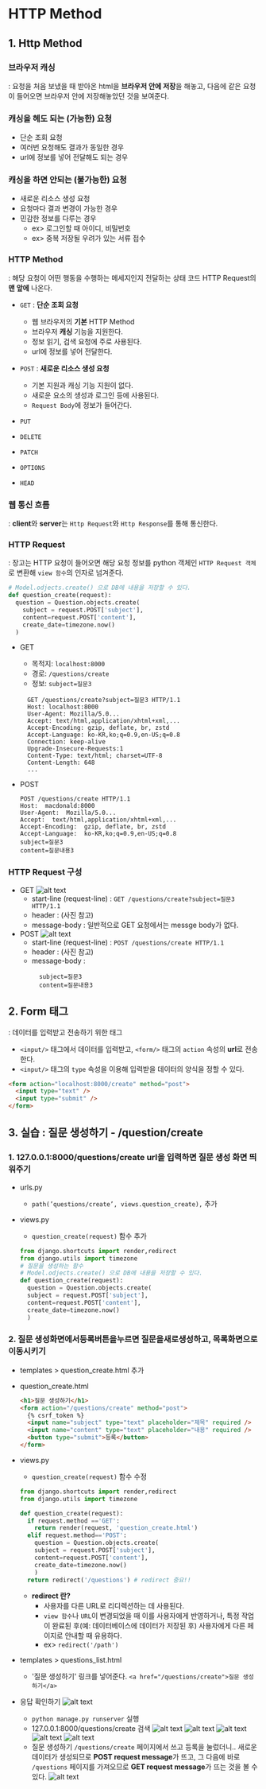 # HTTP Method

## 1. Http Method

### 브라우저 캐싱

: 요청을 처음 보냈을 때 받아온 html을 **브라우저 안에 저장**을 해놓고, 다음에 같은 요청이 들어오면 브라우저 안에 저장해놓았던 것을 보여준다.

### 캐싱을 헤도 되는 (가능한) 요청

- 단순 조회 요청
- 여러번 요청해도 결과가 동일한 경우
- url에 정보를 넣어 전달해도 되는 경우

### 캐싱을 하면 안되는 (불가능한) 요청

- 새로운 리소스 생성 요청
- 요청마다 결과 변경이 가능한 경우
- 민감한 정보를 다루는 경우
  - ex> 로그인할 때 아이디, 비밀번호
  - ex> 중복 저장될 우려가 있는 서류 접수

### HTTP Method

: 해당 요청이 어떤 행동을 수행하는 메세지인지 전달하는 상태 코드 HTTP Request의 **맨 앞에** 나온다.

- `GET` : **단순 조회 요청**
  - 웹 브라우저의 **기본** HTTP Method
  - 브라우저 **캐싱** 기능을 지원한다.
  - 정보 읽기, 검색 요청에 주로 사용된다.
  - url에 정보를 넣어 전달한다.
- `POST` : **새로운 리소스 생성 요청**

  - 기본 지원과 캐싱 기능 지원이 없다.
  - 새로운 요소의 생성과 로그인 등에 사용된다.
  - `Request Body`에 정보가 들어간다.

- `PUT`
- `DELETE`
- `PATCH`
- `OPTIONS`
- `HEAD`

### 웹 통신 흐름

: **client**와 **server**는 `Http Request`와 `Http Response`를 통해 통신한다.

### HTTP Request

: 장고는 HTTP 요청이 들어오면 해당 요청 정보를 python 객체인 `HTTP Request 객체`로 변환해 `view 함수`의 인자로 넘겨준다.

```python
# Model.odjects.create() 으로 DB에 내용을 저장할 수 있다.
def question_create(request):
  question = Question.objects.create(
    subject = request.POST['subject'],
    content=request.POST['content'],
    create_date=timezone.now()
  )

```

- GET
  - 목적지: `localhost:8000`
  - 경로: `/questions/create`
  - 정보: `subject=질문3`
  ```
    GET /questions/create?subject=질문3 HTTP/1.1
    Host: localhost:8000
    User-Agent: Mozilla/5.0...
    Accept: text/html,application/xhtml+xml,...
    Accept-Encoding: gzip, deflate, br, zstd
    Accept-Language: ko-KR,ko;q=0.9,en-US;q=0.8
    Connection: keep-alive
    Upgrade-Insecure-Requests:1
    Content-Type: text/html; charset=UTF-8
    Content-Length: 648
    ...
  ```
- POST

  ```
  POST /questions/create HTTP/1.1
  Host:  macdonald:8000
  User-Agent:  Mozilla/5.0...
  Accept:  text/html,application/xhtml+xml,...
  Accept-Encoding:  gzip, deflate, br, zstd
  Accept-Language:  ko-KR,ko;q=0.9,en-US;q=0.8
  subject=질문3
  content=질문내용3

  ```

### HTTP Request 구성

- GET
  ![alt text](image.png)
  - start-line (request-line) : `GET /questions/create?subject=질문3 HTTP/1.1`
  - header : (사진 참고)
  - message-body : 일반적으로 GET 요청에서는 messge body가 없다.
- POST
  ![alt text](image-1.png)
  - start-line (request-line) : `POST /questions/create HTTP/1.1`
  - header : (사진 참고)
  - message-body :
    ```
      subject=질문3
      content=질문내용3
    ```

## 2. Form 태그

: 데이터를 입력받고 전송하기 위한 태그

- `<input/>` 태그에서 데이터를 입력받고, `<form/>` 태그의 `action` 속성의 **url**로 전송한다.
- `<input/>` 태그의 `type` 속성을 이용해 입력받을 데이터의 양식을 정할 수 있다.

```html
<form action="localhost:8000/create" method="post">
  <input type="text" />
  <input type="submit" />
</form>
```

## 3. 실습 : 질문 생성하기 - /question/create

### 1. 127.0.0.1:8000/questions/create url을 입력하면 질문 생성 화면 띄워주기

- urls.py
  - `path(’questions/create’, views.question_create),` 추가
- views.py

  - `question_create(request)` 함수 추가

  ```python
  from django.shortcuts import render,redirect
  from django.utils import timezone
  # 질문을 생성하는 함수
  # Model.odjects.create() 으로 DB에 내용을 저장할 수 있다.
  def question_create(request):
    question = Question.objects.create(
    subject = request.POST['subject'],
    content=request.POST['content'],
    create_date=timezone.now()
    )
  ```

### 2. 질문 생성화면에서등록버튼을누르면 질문을새로생성하고, 목록화면으로 이동시키기

- templates > question_create.html 추가
- question_create.html

  ```html
  <h1>질문 생성하기</h1>
  <form action="/questions/create" method="post">
    {% csrf_token %}
    <input name="subject" type="text" placeholder="제목" required />
    <input name="content" type="text" placeholder="내용" required />
    <button type="submit">등록</button>
  </form>
  ```

- views.py

  - `question_create(request)` 함수 수정

  ```python
  from django.shortcuts import render,redirect
  from django.utils import timezone

  def question_create(request):
    if request.method =='GET':
      return render(request, 'question_create.html')
    elif request.method=='POST':
      question = Question.objects.create(
      subject = request.POST['subject'],
      content=request.POST['content'],
      create_date=timezone.now()
      )
    return redirect('/questions') # redirect 중요!!
  ```

  - **redirect 란?**
    - 사용자를 다른 URL로 리디렉션하는 데 사용된다.
    - `view 함수`나 `URL`이 변경되었을 때 이를 사용자에게 반영하거나, 특정 작업이 완료된 후(예: 데이터베이스에 데이터가 저장된 후) 사용자에게 다른 페이지로 안내할 때 유용하다.
    - ex> `redirect('/path')`

- templates > questions_list.html

  - '질문 생성하기' 링크를 넣어준다.
    `<a href="/questions/create">질문 생성하기</a>`

- 응답 확인하기
  ![alt text](image-2.png)
  - `python manage.py runserver` 실행
  - 127.0.0.1:8000/questions/create 검색
    ![alt text](image-3.png)
    ![alt text](image-4.png)
    ![alt text](image-5.png)
    ![alt text](image-6.png)
    ![alt text](image-7.png)
  - 질문 생성하기 `/questions/create` 페이지에서 쓰고 등록을 눌렀더니.. 새로운 데이터가 생성되므로 **POST request message**가 뜨고, 그 다음에 바로 `/questions` 페이지를 가져오므로 **GET request message**가 뜨는 것을 볼 수 있다.
    ![alt text](image-8.png)
